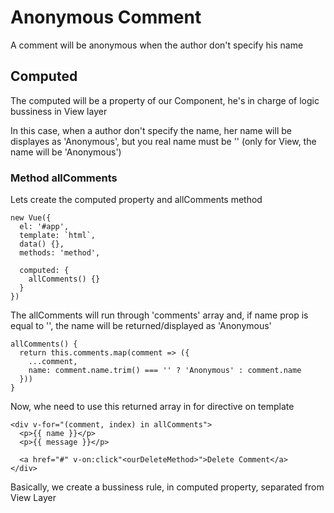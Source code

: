 # Anonymous Comment

A comment will be anonymous when the author don't specify his name

## Computed

The computed will be a property of our Component, he's in charge of logic bussiness in View layer

In this case, when a author don't specify the name, her name will be displayes as 'Anonymous', but you real name must be '' (only for View, the name will be 'Anonymous')

### Method allComments

Lets create the computed property and allComments method

```
new Vue({
  el: '#app',
  template: `html`,
  data() {},
  methods: 'method',

  computed: {
    allComments() {}
  }
})
```

The allComments will run through 'comments' array and, if name prop is equal to '', the name will be returned/displayed as 'Anonymous'

```
allComments() {
  return this.comments.map(comment => ({
    ...comment,
    name: comment.name.trim() === '' ? 'Anonymous' : comment.name
  }))
}
```

Now, whe need to use this returned array in for directive on template

```
<div v-for="(comment, index) in allComments">
  <p>{{ name }}</p>
  <p>{{ message }}</p>

  <a href="#" v-on:click"<ourDeleteMethod>">Delete Comment</a>
</div>
```

Basically, we create a bussiness rule, in computed property, separated from View Layer
